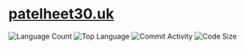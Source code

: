 # <a href="https://patelheet30.uk">patelheet30.uk</a>

<img src="https://img.shields.io/github/languages/count/patelheet30/patelheet30.github.io?style=plastic" alt="Language Count">
<img src="https://img.shields.io/github/languages/top/patelheet30/patelheet30.github.io" alt="Top Language">
<img src="https://img.shields.io/github/commit-activity/w/patelheet30/patelheet30.github.io" alt="Commit Activity">
<img src="https://img.shields.io/github/languages/code-size/patelheet30/patelheet30.github.io" alt="Code Size">
